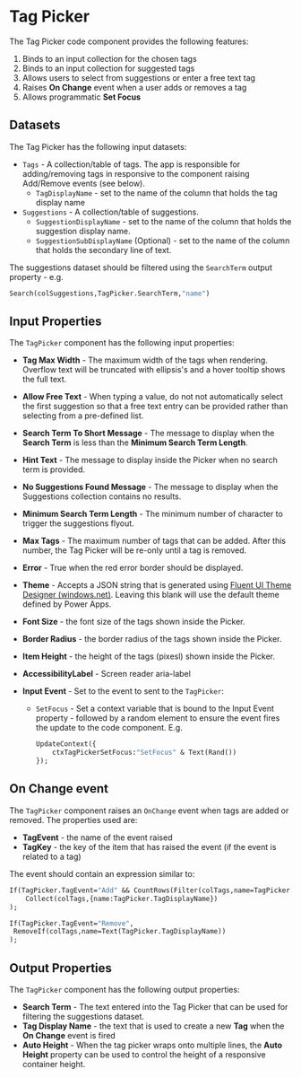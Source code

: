 # Tag Picker

The Tag Picker code component provides the following features:

1. Binds to an input collection for the chosen tags
2. Binds to an input collection for suggested tags
3. Allows users to select from suggestions or enter a free text tag
4. Raises **On Change** event when a user adds or removes a tag
5. Allows programmatic **Set Focus**

## Datasets

The Tag Picker has the following input datasets:

- `Tags` - A collection/table of tags. The app is responsible for adding/removing tags in responsive to the component raising Add/Remove events (see below).
  - `TagDisplayName` - set to the name of the column that holds the tag display name
- `Suggestions` - A collection/table of suggestions.
  - `SuggestionDisplayName` - set to the name of the column that holds the suggestion display name.
  - `SuggestionSubDisplayName` (Optional) - set to the name of the column that holds the secondary line of text.

The suggestions dataset should be filtered using the `SearchTerm` output property - e.g.

```vb
Search(colSuggestions,TagPicker.SearchTerm,"name")
```

## Input Properties

The `TagPicker` component has the following input properties:

- **Tag Max Width** - The maximum width of the tags when rendering. Overflow text will be truncated with ellipsis's and a hover tooltip shows the full text.

- **Allow Free Text** - When typing a value, do not not automatically select the first suggestion so that a free text entry can be provided rather than selecting from a pre-defined list.

- **Search Term To Short Message** - The message to display when the **Search Term** is less than the **Minimum Search Term Length**.

- **Hint Text** - The message to display inside the Picker when no search term is provided.

- **No Suggestions Found Message** - The message to display when the Suggestions collection contains no results.

- **Minimum Search Term Length** - The minimum number of character to trigger the suggestions flyout.

- **Max Tags** - The maximum number of tags that can be added. After this number, the Tag Picker will be re-only until a tag is removed.

- **Error** - True when the red error border should be displayed.

- **Theme** - Accepts a JSON string that is generated using [Fluent UI Theme Designer (windows.net)](https://fabricweb.z5.web.core.windows.net/pr-deploy-site/refs/heads/master/theming-designer/). Leaving this blank will use the default theme defined by Power Apps.

- **Font Size** - the font size of the tags shown inside the Picker.

- **Border Radius** - the border radius of the tags shown inside the Picker.

- **Item Height** - the height of the tags (pixesl) shown inside the Picker.

- **AccessibilityLabel** - Screen reader aria-label

- **Input Event** - Set to the event to sent to the `TagPicker`:

  - `SetFocus` - Set a context variable that is bound to the Input Event property - followed by a random element to ensure the event fires the update to the code component. E.g.

    ```vb
    UpdateContext({
        ctxTagPickerSetFocus:"SetFocus" & Text(Rand())
    });
    ```

## On Change event

The `TagPicker` component raises an `OnChange` event when tags are added or removed. The properties used are:

- **TagEvent** - the name of the event raised
- **TagKey** - the key of the item that has raised the event (if the event is related to a tag)

The event should contain an expression similar to:

```vb
If(TagPicker.TagEvent="Add" && CountRows(Filter(colTags,name=TagPicker.TagDisplayName))=0,
    Collect(colTags,{name:TagPicker.TagDisplayName})
);

If(TagPicker.TagEvent="Remove",
 RemoveIf(colTags,name=Text(TagPicker.TagDisplayName))
);
```

## Output Properties

The `TagPicker` component has the following output properties:

- **Search Term** - The text entered into the Tag Picker that can be used for filtering the suggestions dataset.
- **Tag Display Name** - the text that is used to create a new **Tag** when the **On Change** event is fired
- **Auto Height** - When the tag picker wraps onto multiple lines, the **Auto Height** property can be used to control the height of a responsive container height.
